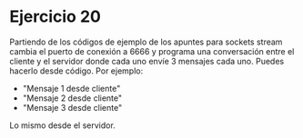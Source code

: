 # Ejercicio 20

Partiendo de los códigos de ejemplo de los apuntes para sockets stream cambia el puerto de conexión a 6666 y programa una conversación entre el cliente y el servidor donde cada uno envíe 3 mensajes cada uno. Puedes hacerlo desde código. Por ejemplo:

- "Mensaje 1 desde cliente"
- "Mensaje 2 desde cliente"
- "Mensaje 3 desde cliente" 

Lo mismo desde el servidor.